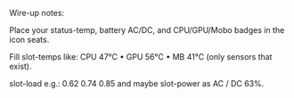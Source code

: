 Wire-up notes:

Place your status-temp, battery AC/DC, and CPU/GPU/Mobo badges in the icon seats.

Fill slot-temps like: CPU 47°C • GPU 56°C • MB 41°C (only sensors that exist).

slot-load e.g.: 0.62 0.74 0.85 and maybe slot-power as AC / DC 63%.